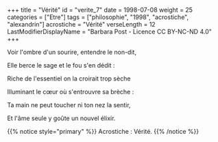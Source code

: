 +++
title = "Vérité"
id = "verite_7"
date = 1998-07-08
weight = 25
categories = ["Etre"]
tags = ["philosophie", "1998", "acrostiche", "alexandrin"]
acrostiche = "Vérité"
verseLength = 12
LastModifierDisplayName = "Barbara Post - Licence CC BY-NC-ND 4.0"
+++

Voir l'ombre d'un sourire, entendre le non-dit,

Elle berce le sage et le fou s'en dédit :

Riche de l'essentiel on la croirait trop sèche

Illuminant le cœur où s'entrouvre sa brèche :

Ta main ne peut toucher ni ton nez la sentir,

Et l'âme seule y goûte un nouvel élixir.

{{% notice style="primary" %}}
Acrostiche : Vérité.
{{% /notice %}}
